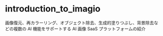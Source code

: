 # introduction_to_imagio
画像復元、再カラーリング、オブジェクト除去、生成的塗りつぶし、背景除去などの複数の AI 機能をサポートする AI 画像 SaaS プラットフォームの紹介

